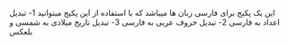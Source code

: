       
این یک پکیج برای فارسی زبان ها میباشد که با استفاده از این پکیج میتوانید
1- تبدیل اعداد به فارسی
2- تبدیل حروف عربی به فارسی
3- تبدیل تاریخ میلادی به شمسی و بلعکس